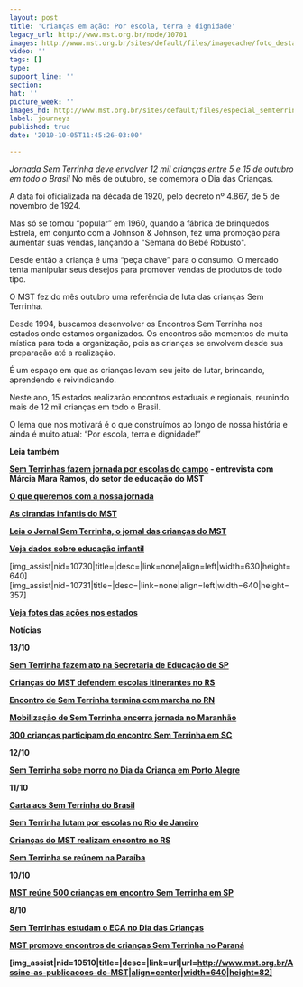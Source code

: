 ```yaml
---
layout: post
title: 'Crianças em ação: Por escola, terra e dignidade'
legacy_url: http://www.mst.org.br/node/10701
images: http://www.mst.org.br/sites/default/files/imagecache/foto_destaque/especial_semterrinha_20101.jpg
video: ''
tags: []
type: 
support_line: ''
section: 
hat: ''
picture_week: ''
images_hd: http://www.mst.org.br/sites/default/files/especial_semterrinha_20101.jpg
label: journeys
published: true
date: '2010-10-05T11:45:26-03:00'

---
```

<em>
Jornada Sem Terrinha deve envolver 12 mil crianças entre 5 e 15 de outubro em todo o Brasil
</em>
No mês de outubro, se comemora o Dia das Crianças. 

A data foi oficializada na década de 1920, pelo decreto nº 4.867, de 5 de novembro de 1924. 

Mas só se tornou “popular” em 1960, quando a fábrica de brinquedos Estrela, em conjunto com a Johnson & Johnson, fez uma promoção para aumentar suas vendas, lançando a "Semana do Bebê Robusto". 

Desde então a criança é uma “peça chave” para o consumo. O mercado tenta manipular seus desejos para promover vendas de produtos de todo tipo.

O MST fez do mês outubro uma referência de luta das crianças Sem Terrinha. 

Desde 1994, buscamos desenvolver os Encontros Sem Terrinha nos estados onde estamos organizados. Os encontros são momentos de muita mística para toda a organização, pois as crianças se envolvem desde sua preparação até a realização. 

É um espaço em que as crianças levam seu jeito de lutar, brincando, aprendendo e reivindicando. 

Neste ano, 15 estados realizarão encontros estaduais e regionais, reunindo mais de 12 mil crianças em todo o Brasil. 

O lema que nos motivará é o que construímos ao longo de nossa história e ainda é muito atual: “Por escola, terra e dignidade!”

<strong>Leia também</strong>

<strong><a href="http://www.mst.org.br/Sem-Terrinhas-fazem-jornada-por-escolas-do-campo-no-mes-das-criancas" target="_SELF">Sem Terrinhas fazem jornada por escolas do campo</a> - entrevista com Márcia Mara Ramos, do setor de educação do MST</strong> 

<strong> <a href="http://www.mst.org.br/jornada-sem-terrinha-2010/O-que-queremos-com-a-nossa-jornada" target="_SELF">O que queremos com a nossa jornada </a></strong>  

<strong><a href="http://www.mst.org.br/jornada-sem-terrinha-2010/JST-As-cirandas-infantis-do-MST" target="_SELF">As cirandas infantis do MST </a></strong>  

<strong><a href="http://www.mst.org.br/jornada-sem-terrinha-2010/Especial-Leia-o-Jornal-Sem-Terrinha" target="_SELF">Leia o Jornal Sem Terrinha, o jornal das crianças do MST</a></strong>

<strong><a href="http://www.mst.org.br/jornada-sem-terrinha-2010/Veja-dados-sobre-educa%C3%A7%C3%A3o-infantil" target="_SELF">Veja dados sobre educação infantil </a></strong>  

[img_assist|nid=10730|title=|desc=|link=none|align=left|width=630|height=640]
[img_assist|nid=10731|title=|desc=|link=none|align=left|width=640|height=357]
<em></em>
<em></em>
<em></em>

<strong><a href="Veja-fotos-das-ações-nos-estados" target="_SELF">Veja fotos das ações nos estados</a></strong>

<strong>Notícias

<strong>13/10</strong>

<strong><a href="http://www.mst.org.br/Sem-Terrinha-fazem-ato-na-Secretaria-de-Educacao-de-SP" target="_SELF">Sem Terrinha fazem ato na Secretaria de Educação de SP</a></strong>

<strong><a href="http://www.mst.org.br/Criancas-do-MST-defendem-escolas-itinerantes-no-RS" target="_SELF">Crianças do MST defendem escolas itinerantes no RS</a></strong>

<strong><a href="http://www.mst.org.br/Encontro-de-Sem-Terrinha-termina-com-marcha-no-RN" target="_SELF">Encontro de Sem Terrinha termina com marcha no RN</a></strong>

<strong><a href="http://www.mst.org.br/Mobilizacao-de-Sem-Terrinha-encerra-jornada-no-Maranhao%20" target="_SELF">Mobilização de Sem Terrinha encerra jornada no Maranhão</a></strong>

<strong><a href="http://www.mst.org.br/300-criancas-participam-do-encontro-Sem-Terrinha-em-SC" target="_SELF">300 crianças participam do encontro Sem Terrinha em SC</a></strong>

<strong>12/10</strong>

<strong><a href="http://www.mst.org.br/Sem-Terrinha-sobe-morro-no-Dia-da-Crianca-em-Porto-Alegre" target="_SELF">Sem Terrinha sobe morro no Dia da Criança em Porto Alegre </a></strong>

<strong>11/10

<strong><a href="Carta-aos-Sem-Terrinha-do-Brasil" target="_SELF">Carta aos Sem Terrinha do Brasil</a></strong>

<strong><a href="Sem-Terrinha-lutam-por-escolas-no-Rio-de-Janeiro" target="_SELF">Sem Terrinha lutam por escolas no Rio de Janeiro</a></strong>

<strong><a href="Crianças-do-MST-realizam-encontro-no-RS" target="_SELF">Crianças do MST realizam encontro no RS</a></strong>

<strong><a href="Sem-Terrinha-se-reúnem-na-Paraíba" target="_SELF">Sem Terrinha se reúnem na Paraíba</a></strong>

<strong>10/10

<strong><a href="http://www.mst.org.br/MST-reune-500-criancas-em-encontro-Sem-Terrinha-em-SP" target="_SELF">MST reúne 500 crianças em encontro Sem Terrinha em SP</a></strong>

<strong>8/10

<strong><a href="http://www.mst.org.br/Sem-Terrinhas-estudam-o-ECA-no-Dia-das-Criancas" target="_SELF">Sem Terrinhas estudam o ECA no Dia das Crianças</a></strong>

<strong><a href="http://www.mst.org.br/MST-promove-encontros-de-criancas-Sem-Terrinha-no-Parana" target="_SELF">MST promove encontros de crianças Sem Terrinha no Paraná</a></strong>



<em></em>
[img_assist|nid=10510|title=|desc=|link=url|url=http://www.mst.org.br/Assine-as-publicacoes-do-MST|align=center|width=640|height=82]


